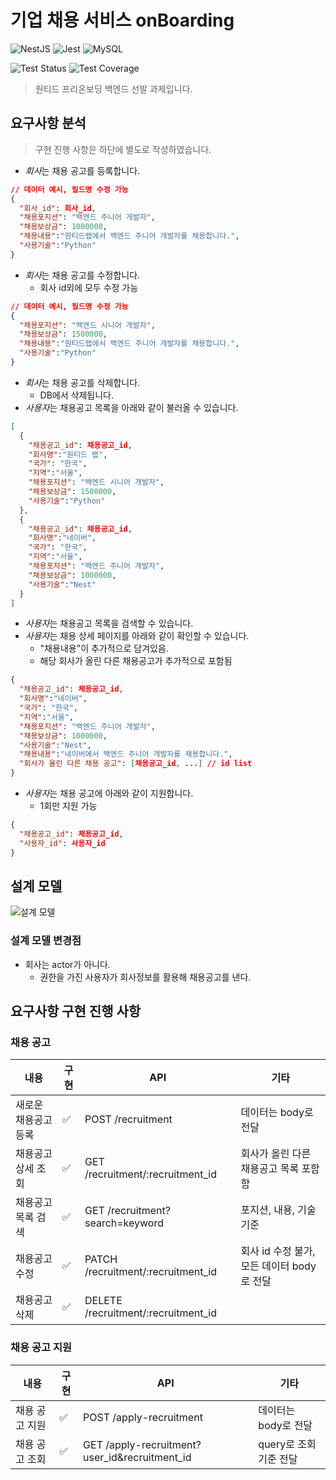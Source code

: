 # 기업 채용 서비스 onBoarding

![NestJS](https://img.shields.io/badge/nestjs-%23E0234E.svg?style=plastic&logo=nestjs&logoColor=white)
![Jest](https://img.shields.io/badge/-jest-%23C21325?style=plastic&logo=jest&logoColor=white)
![MySQL](https://img.shields.io/badge/mysql-%2300f.svg?style=plastic&logo=mysql&logoColor=white)

![Test Status](https://github.com/rojiwon0325/wanted_pre_onboarding-backend/actions/workflows/push_cov_report.yml/badge.svg)
![Test Coverage](https://img.shields.io/endpoint?url=https://gist.githubusercontent.com/rojiwon0325/3a0a89382b72d637e952daf28d0946e3/raw/coverage_badge.json)

> 원티드 프리온보딩 백엔드 선발 과제입니다.

## 요구사항 분석

> 구현 진행 사항은 하단에 별도로 작성하였습니다.

- <em>회사</em>는 채용 공고를 등록합니다.

```Json
// 데이터 예시, 필드명 수정 가능
{
  "회사_id": 회사_id,
  "채용포지션": "백엔드 주니어 개발자",
  "채용보상금": 1000000,
  "채용내용":"원티드랩에서 백엔드 주니어 개발자를 채용합니다.",
  "사용기술":"Python"
}
```

- <em>회사</em>는 채용 공고를 수정합니다.
  - 회사 id외에 모두 수정 가능

```Json
// 데이터 예시, 필드명 수정 가능
{
  "채용포지션": "백엔드 시니어 개발자",
  "채용보상금": 1500000,
  "채용내용":"원티드랩에서 백엔드 주니어 개발자를 채용합니다.",
  "사용기술":"Python"
}
```

- <em>회사</em>는 채용 공고를 삭제합니다.
  - DB에서 삭제됩니다.
- <em>사용자</em>는 채용공고 목록을 아래와 같이 불러올 수 있습니다.

```Json
[
  {
    "채용공고_id": 채용공고_id,
    "회사명":"원티드 랩",
    "국가": "한국",
    "지역":"서울",
    "채용포지션": "백엔드 시니어 개발자",
    "채용보상금": 1500000,
    "사용기술":"Python"
  },
  {
    "채용공고_id": 채용공고_id,
    "회사명":"네이버",
    "국가": "한국",
    "지역":"서울",
    "채용포지션": "백엔드 주니어 개발자",
    "채용보상금": 1000000,
    "사용기술":"Nest"
  }
]
```

- <em>사용자</em>는 채용공고 목록을 검색할 수 있습니다.
- <em>사용자</em>는 채용 상세 페이지를 아래와 같이 확인할 수 있습니다.
  - "채용내용"이 추가적으로 담겨있음.
  - 해당 회사가 올린 다른 채용공고가 추가적으로 포함됨

```Json
{
  "채용공고_id": 채용공고_id,
  "회사명":"네이버",
  "국가": "한국",
  "지역":"서울",
  "채용포지션": "백엔드 주니어 개발자",
  "채용보상금": 1000000,
  "사용기술":"Nest",
  "채용내용":"네이버에서 백엔드 주니어 개발자를 채용합니다.",
  "회사가 올린 다른 채용 공고": [채용공고_id, ...] // id list
}
```

- <em>사용자</em>는 채용 공고에 아래와 같이 지원합니다.
  - 1회만 지원 가능

```Json
{
  "채용공고_id": 채용공고_id,
  "사용자_id": 사용자_id
}
```

## 설계 모델

![설계 모델](https://user-images.githubusercontent.com/68629004/194767352-199fb8c5-b359-41c5-b07e-5e154ff7891f.jpg)

### 설계 모델 변경점

- 회사는 actor가 아니다.
  - 권한을 가진 사용자가 회사정보를 활용해 채용공고를 낸다.

## 요구사항 구현 진행 사항

### 채용 공고

| 내용                 | 구현 | API                                 | 기타                                       |
| -------------------- | ---- | ----------------------------------- | ------------------------------------------ |
| 새로운 채용공고 등록 | ✅   | POST /recruitment                   | 데이터는 body로 전달                       |
| 채용공고 상세 조회   | ✅   | GET /recruitment/:recruitment_id    | 회사가 올린 다른 채용공고 목록 포함함      |
| 채용공고 목록 검색   | ✅   | GET /recruitment?search=keyword     | 포지션, 내용, 기술 기준                    |
| 채용공고 수정        | ✅   | PATCH /recruitment/:recruitment_id  | 회사 id 수정 불가, 모든 데이터 body로 전달 |
| 채용공고 삭제        | ✅   | DELETE /recruitment/:recruitment_id |                                            |

### 채용 공고 지원

| 내용           | 구현 | API                                           | 기타                   |
| -------------- | ---- | --------------------------------------------- | ---------------------- |
| 채용 공고 지원 | ✅   | POST /apply-recruitment                       | 데이터는 body로 전달   |
| 채용 공고 조회 | ✅   | GET /apply-recruitment?user_id&recruitment_id | query로 조회 기준 전달 |
